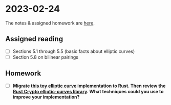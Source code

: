 # 2023-02-24
The notes & assigned homework are [here](https://uncloak.org/courses/rust+cryptography+engineering/course-2023-02-24+Session+13+Notes).

## Assigned reading

* [ ] Sections 5.1 through 5.5 (basic facts about elliptic curves)
* [ ] Section 5.8 on bilinear pairings

## Homework

* [ ] **Migrate [this toy elliptic curve](https://github.com/cjeudy/EllipticCurves) implementation to Rust. Then review the [Rust Crypto elliptic-curves library](https://github.com/RustCrypto/elliptic-curves). What techniques could you use to improve your implementation?**